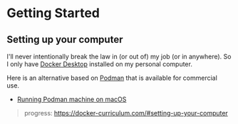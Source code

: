 # Getting Started

## Setting up your computer

I'll never intentionally break the law in (or out of) my job (or in anywhere).
So I only have [Docker Desktop](https://www.docker.com/products/docker-desktop)
installed on my personal computer.

Here is an alternative based on [Podman](https://podman.io) that is available
for commercial use.

- [Running Podman machine on macOS](../../podman/topics/podman_on_macos.md)

> progress: https://docker-curriculum.com/#setting-up-your-computer
